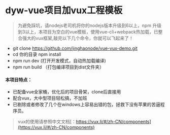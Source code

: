 # dyw-vue项目加vux工程模板
> 为避免踩坑，请nodejs老司机将你的nodejs版本升级到6以上，npm 升级到3以上，本项目为空白的vue模板，使用vue-cli+webpack热加载，已整合强大的vux框架,敲完以下几个命令，你就可以飞起来了！

- git clone https://github.com/jinghaonode/vue-vux-demo.git
- cd 你的目录 npm install
- npm run dev (打开开发模式，自动热加载编译)
- npm run build （打包编译项目到dist文件夹）




#### 本项目特点：
- 已配备vue全家桶，优化后的项目骨架，clone后直接用
- 配合vux，大中型项目轻松搞，不加班
- 已剔除或者修改了几个在windows上容易出错的包，拯救下没有苹果的苦逼程序员。

> vux的使用请参照中文文档[：https://vux.li/#/zh-CN/components](https://vux.li/#/zh-CN/components)

